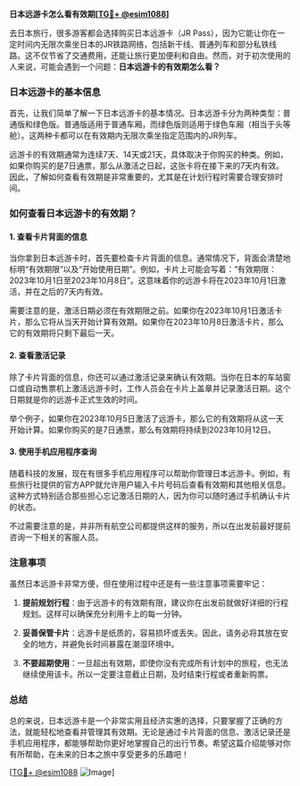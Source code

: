 **日本远游卡怎么看有效期[[TG💪+ @esim1088](https://t.me/s/esim1088)]**

去日本旅行，很多游客都会选择购买日本远游卡（JR Pass），因为它能让你在一定时间内无限次乘坐日本的JR铁路网络，包括新干线、普通列车和部分私铁线路。这不仅节省了交通费用，还能让旅行更加便利和自由。然而，对于初次使用的人来说，可能会遇到一个问题：**日本远游卡的有效期怎么看？**

### 日本远游卡的基本信息

首先，让我们简单了解一下日本远游卡的基本情况。日本远游卡分为两种类型：普通版和绿色版。普通版适用于普通车厢，而绿色版则适用于绿色车厢（相当于头等舱）。这两种卡都可以在有效期内无限次乘坐指定范围内的JR列车。

远游卡的有效期通常为连续7天、14天或21天，具体取决于你购买的种类。例如，如果你购买的是7日通票，那么从激活之日起，这张卡将在接下来的7天内有效。因此，了解如何查看有效期是非常重要的，尤其是在计划行程时需要合理安排时间。

### 如何查看日本远游卡的有效期？

#### 1. 查看卡片背面的信息

当你拿到日本远游卡时，首先要检查卡片背面的信息。通常情况下，背面会清楚地标明“有效期限”以及“开始使用日期”。例如，卡片上可能会写着：“有效期限：2023年10月1日至2023年10月8日”。这意味着你的远游卡将在2023年10月1日激活，并在之后的7天内有效。

需要注意的是，激活日期必须在有效期限之前。如果你在2023年10月1日激活卡片，那么它将从当天开始计算有效期。如果你在2023年10月8日激活卡片，那么它的有效期将只剩下最后一天。

#### 2. 查看激活记录

除了卡片背面的信息，你还可以通过激活记录来确认有效期。当你在日本的车站窗口或自动售票机上激活远游卡时，工作人员会在卡片上盖章并记录激活日期。这个日期就是你的远游卡正式生效的时间。

举个例子，如果你在2023年10月5日激活了远游卡，那么它的有效期将从这一天开始计算。如果你购买的是7日通票，那么有效期将持续到2023年10月12日。

#### 3. 使用手机应用程序查询

随着科技的发展，现在有很多手机应用程序可以帮助你管理日本远游卡。例如，有些旅行社提供的官方APP就允许用户输入卡片号码后查看有效期和其他相关信息。这种方式特别适合那些担心忘记激活日期的人，因为你可以随时通过手机确认卡片的状态。

不过需要注意的是，并非所有航空公司都提供这样的服务，所以在出发前最好提前咨询一下相关的客服人员。

### 注意事项

虽然日本远游卡非常方便，但在使用过程中还是有一些注意事项需要牢记：

1. **提前规划行程**：由于远游卡的有效期有限，建议你在出发前就做好详细的行程规划。这样可以确保充分利用卡上的每一分钟。
   
2. **妥善保管卡片**：远游卡是纸质的，容易损坏或丢失。因此，请务必将其放在安全的地方，并避免长时间暴露在潮湿环境中。

3. **不要超期使用**：一旦超出有效期，即使你没有完成所有计划中的旅程，也无法继续使用该卡。所以一定要注意截止日期，及时结束行程或者重新购票。

### 总结

总的来说，日本远游卡是一个非常实用且经济实惠的选择，只要掌握了正确的方法，就能轻松地查看并管理其有效期。无论是通过卡片背面的信息、激活记录还是手机应用程序，都能够帮助你更好地掌握自己的出行节奏。希望这篇介绍能够对你有所帮助，在未来的日本之旅中享受更多的乐趣吧！

[[TG💪+ @esim1088](https://t.me/s/esim1088) ![Image](https://i.postimg.cc/4NQfJmqS/Snipaste-2025-05-13-00-14-12.png)]